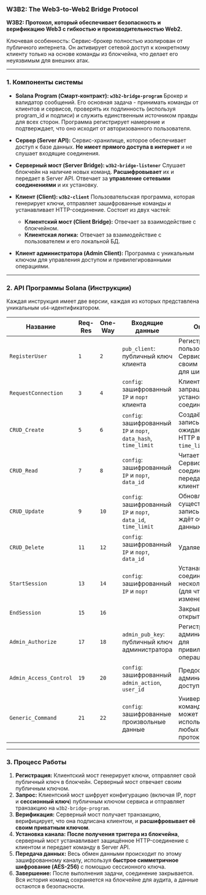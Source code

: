 ### **W3B2: The Web3-to-Web2 Bridge Protocol**

**W3B2: Протокол, который обеспечивает безопасность и верификацию Web3 с гибкостью и производительностью Web2.**

Ключевая особенность: Сервис-брокер полностью изолирован от публичного интернета. Он активирует сетевой доступ к конкретному клиенту только на основе команды из блокчейна, что делает его неуязвимым для внешних атак.

---

### 1. Компоненты системы

* **Solana Program (Смарт-контракт): `w3b2-bridge-program`**
    Брокер и валидатор сообщений. Его основная задача - принимать команды от клиентов и сервисов, проверять их подлинность (используя program\_id и подписи) и служить единственным источником правды для всех сторон. Программа регистрирует намерение и подтверждает, что оно исходит от авторизованного пользователя. 

* **Сервер (Server API):**
    Сервис-хранилище, которое обеспечивает доступ к базе данных. **Не имеет прямого доступа в интернет** и не слушает входящие соединения.

* **Серверный мост (Server Bridge): `w3b2-bridge-listener`**
    Слушает блокчейн на наличие новых команд. **Расшифровывает** их и передает в Server API. Отвечает за **управление сетевыми соединениями** и их установку.

* **Клиент (Client): `w3b2-client`**
    Пользовательская программа, которая генерирует ключи, отправляет зашифрованные команды и устанавливает HTTP-соединение. Состоит из двух частей:
    * **Клиентский мост (Client Bridge):** Отвечает за взаимодействие с блокчейном.
    * **Клиентская логика:** Отвечает за взаимодействие с пользователем и его локальной БД.

* **Клиент администратора (Admin Client):**
    Программа с уникальным ключом для управления доступом и привилегированными операциями.

---

### 2. API Программы Solana (Инструкции)

Каждая инструкция имеет две версии, каждая из которых представлена уникальным `u64`-идентификатором.

| Название               | Req-Res | One-Way | Входящие данные                                                  | Описание                                                                               |
| ---------------------- | ------- | ------- | ---------------------------------------------------------------- | -------------------------------------------------------------------------------------- |
| `RegisterUser`         | `1`     | `2`     | `pub_client`: публичный ключ клиента                             | Регистрирует пользователя. Сервис отвечает своим `pub_service` для шифрования.         |
| `RequestConnection`    | `3`     | `4`     | `config`: зашифрованный `IP` и `порт` клиента                    | Клиент запрашивает установку соединения.                                               |
| `CRUD_Create`          | `5`     | `6`     | `config`: зашифрованный `IP` и `порт`, `data_hash`, `time_limit` | Создаёт новую запись. Сервис ожидает данные по HTTP в течение `time_limit`.            |
| `CRUD_Read`            | `7`     | `8`     | `config`: зашифрованный `IP` и `порт`, `data_id`                 | Читает данные. Сервис открывает соединение для передачи данных клиенту.                |
| `CRUD_Update`          | `9`     | `10`    | `config`: зашифрованный `IP` и `порт`, `data_id`, `time_limit`   | Обновляет существующую запись. Сервис ждёт обновления данных по HTTP.                  |
| `CRUD_Delete`          | `11`    | `12`    | `config`: зашифрованный `IP` и `порт`, `data_id`                 | Удаляет данные.                                                                        |
| `StartSession`         | `13`    | `14`    | `config`: зашифрованный `IP` и `порт`                            | Устанавливает соединение для нескольких команд (для чтения или изменения).             |
| `EndSession`           | `15`    | `16`    |                                                                  | Закрывает открытую сессию.                                                             |
| `Admin_Authorize`      | `17`    | `18`    | `admin_pub_key`: публичный ключ администратора                   | Регистрирует ключ администратора для привилегированных операций.                       |
| `Admin_Access_Control` | `19`    | `20`    | `config`: зашифрованный `admin_action`, `user_id`                | Предоставляет администратору доступ к данным.                                          |
| `Generic_Command`      | `21`    | `22`    | `config`: зашифрованные произвольные данные                      | Универсальная команда, которая может быть использована для любых расширений протокола. |

---

### 3. Процесс Работы

1.  **Регистрация:** Клиентский мост генерирует ключи, отправляет свой публичный ключ в блокчейн. Серверный мост отвечает своим публичным ключом.
2.  **Запрос:** Клиентский мост шифрует конфигурацию (включая IP, порт и **сессионный ключ**) публичным ключом сервиса и отправляет транзакцию на `w3b2-bridge-program`.
3.  **Верификация:** Серверный мост получает транзакцию, верифицирует, что она подписана клиентом, и **расшифровывает её своим приватным ключом**.
4.  **Установка канала:** **После получения триггера из блокчейна**, серверный мост устанавливает защищённое HTTP-соединение с клиентом и передает команду в Server API.
5.  **Передача данных:** Весь обмен данными происходит по этому зашифрованному каналу, используя **быстрое симметричное шифрование (AES-256)** с помощью сессионного ключа.
6.  **Завершение:** После выполнения задачи, соединение закрывается. Вся история команд сохраняется на блокчейне для аудита, а данные остаются в безопасности.